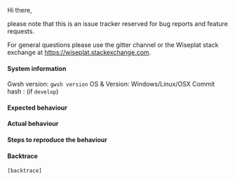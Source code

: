 Hi there,

please note that this is an issue tracker reserved for bug reports and feature requests.

For general questions please use the gitter channel or the Wiseplat stack exchange at https://wiseplat.stackexchange.com.

#### System information

Gwsh version: `gwsh version`
OS & Version: Windows/Linux/OSX
Commit hash : (if `develop`)

#### Expected behaviour


#### Actual behaviour


#### Steps to reproduce the behaviour


#### Backtrace

````
[backtrace]
````
